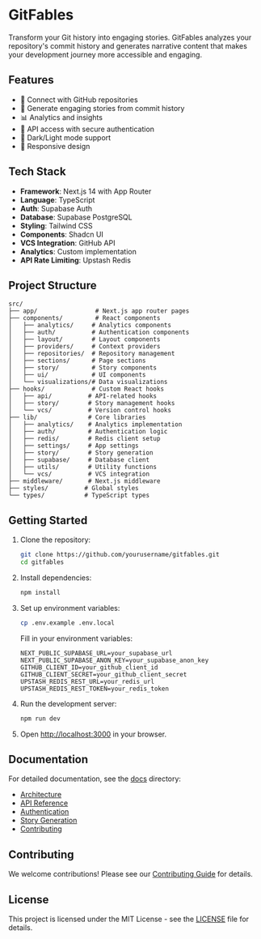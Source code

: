 # GitFables

Transform your Git history into engaging stories. GitFables analyzes your repository's commit history and generates narrative content that makes your development journey more accessible and engaging.

## Features

- 🔄 Connect with GitHub repositories
- 📝 Generate engaging stories from commit history
- 📊 Analytics and insights
- 🔑 API access with secure authentication
- 🌙 Dark/Light mode support
- 📱 Responsive design

## Tech Stack

- **Framework**: Next.js 14 with App Router
- **Language**: TypeScript
- **Auth**: Supabase Auth
- **Database**: Supabase PostgreSQL
- **Styling**: Tailwind CSS
- **Components**: Shadcn UI
- **VCS Integration**: GitHub API
- **Analytics**: Custom implementation
- **API Rate Limiting**: Upstash Redis

## Project Structure

```
src/
├── app/                # Next.js app router pages
├── components/         # React components
│   ├── analytics/     # Analytics components
│   ├── auth/          # Authentication components
│   ├── layout/        # Layout components
│   ├── providers/     # Context providers
│   ├── repositories/  # Repository management
│   ├── sections/      # Page sections
│   ├── story/         # Story components
│   ├── ui/            # UI components
│   └── visualizations/# Data visualizations
├── hooks/             # Custom React hooks
│   ├── api/          # API-related hooks
│   ├── story/        # Story management hooks
│   └── vcs/          # Version control hooks
├── lib/              # Core libraries
│   ├── analytics/    # Analytics implementation
│   ├── auth/         # Authentication logic
│   ├── redis/        # Redis client setup
│   ├── settings/     # App settings
│   ├── story/        # Story generation
│   ├── supabase/     # Database client
│   ├── utils/        # Utility functions
│   └── vcs/          # VCS integration
├── middleware/       # Next.js middleware
├── styles/          # Global styles
└── types/           # TypeScript types
```

## Getting Started

1. Clone the repository:

   ```bash
   git clone https://github.com/yourusername/gitfables.git
   cd gitfables
   ```

2. Install dependencies:

   ```bash
   npm install
   ```

3. Set up environment variables:

   ```bash
   cp .env.example .env.local
   ```

   Fill in your environment variables:

   ```env
   NEXT_PUBLIC_SUPABASE_URL=your_supabase_url
   NEXT_PUBLIC_SUPABASE_ANON_KEY=your_supabase_anon_key
   GITHUB_CLIENT_ID=your_github_client_id
   GITHUB_CLIENT_SECRET=your_github_client_secret
   UPSTASH_REDIS_REST_URL=your_redis_url
   UPSTASH_REDIS_REST_TOKEN=your_redis_token
   ```

4. Run the development server:

   ```bash
   npm run dev
   ```

5. Open [http://localhost:3000](http://localhost:3000) in your browser.

## Documentation

For detailed documentation, see the [docs](./docs) directory:

- [Architecture](./docs/architecture.md)
- [API Reference](./docs/api-reference.md)
- [Authentication](./docs/authentication.md)
- [Story Generation](./docs/story-generation.md)
- [Contributing](./docs/contributing.md)

## Contributing

We welcome contributions! Please see our [Contributing Guide](./docs/contributing.md) for details.

## License

This project is licensed under the MIT License - see the [LICENSE](LICENSE) file for details.
